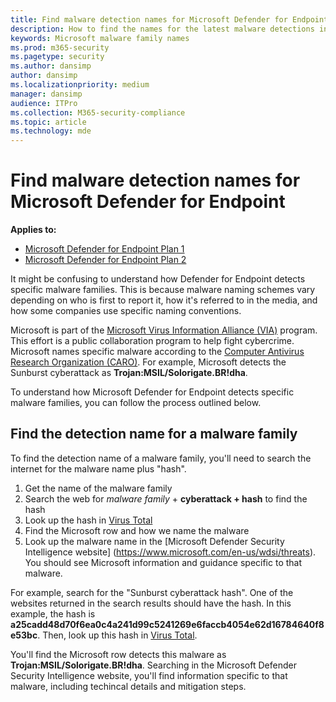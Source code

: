 ```yaml
---
title: Find malware detection names for Microsoft Defender for Endpoint 
description: How to find the names for the latest malware detections in Defender for Endpoint
keywords: Microsoft malware family names
ms.prod: m365-security
ms.pagetype: security
ms.author: dansimp
author: dansimp
ms.localizationpriority: medium
manager: dansimp
audience: ITPro
ms.collection: M365-security-compliance
ms.topic: article
ms.technology: mde
---
```


# Find malware detection names for Microsoft Defender for Endpoint

**Applies to:**
- [Microsoft Defender for Endpoint Plan 1](https://go.microsoft.com/fwlink/?linkid=2154037)
- [Microsoft Defender for Endpoint Plan 2](https://go.microsoft.com/fwlink/?linkid=2154037)

It might be confusing to understand how Defender for Endpoint detects specific malware families. This is because malware naming schemes vary depending on who is first to report it, how it's referred to in the media, and how some companies use specific naming conventions.

Microsoft is part of the [Microsoft Virus Information Alliance (VIA)](/microsoft-365/security/intelligence/virus-information-alliance-criteria) program. This effort is a public collaboration program to help fight cybercrime. Microsoft names specific malware according to the [Computer Antivirus Research Organization (CARO)](/microsoft-365/security/intelligence/malware-naming). For example, Microsoft detects the Sunburst cyberattack as **Trojan:MSIL/Solorigate.BR!dha**.

To understand how Microsoft Defender for Endpoint detects specific malware families, you can follow the process outlined below. 

## Find the detection name for a malware family
To find the detection name of a malware family, you'll need to search the internet for the malware name plus "hash".

1. Get the name of the malware family
2. Search the web for *malware family* + **cyberattack + hash** to find the hash
3. Look up the hash in [Virus Total](https://www.virustotal.com/)
4. Find the Microsoft row and how we name the malware
5. Look up the malware name in the [Microsoft Defender Security Intelligence website] (https://www.microsoft.com/en-us/wdsi/threats). You should see Microsoft information and guidance specific to that malware.

For example, search for the "Sunburst cyberattack hash". One of the websites returned in the search results should have the hash. In this example, the hash is **a25cadd48d70f6ea0c4a241d99c5241269e6faccb4054e62d16784640f8e53bc**. Then, look up this hash in [Virus Total](https://www.virustotal.com/).

You'll find the Microsoft row detects this malware as **Trojan:MSIL/Solorigate.BR!dha**. Searching in the Microsoft Defender Security Intelligence website, you'll find information specific to that malware, including techincal details and mitigation steps.